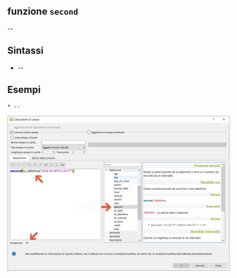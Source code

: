 ## funzione `second`

--

## Sintassi

* --

## Esempi
```
* --
```

<img src="/img/data_e_ora/second1.png">